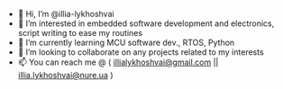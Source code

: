 - 👋 Hi, I’m @illia-lykhoshvai
- 👀 I’m interested in embedded software development and electronics, script writing to ease my routines
- 🌱 I’m currently learning MCU software dev., RTOS, Python
- 💞️ I’m looking to collaborate on any projects related to my interests
- 📫 You can reach me @ ( illialykhoshvai@gmail.com || illia.lykhoshvai@nure.ua )

<!---
illia-lykhoshvai/illia-lykhoshvai is a ✨ special ✨ repository because its `README.md` (this file) appears on your GitHub profile.
You can click the Preview link to take a look at your changes.
--->
